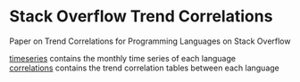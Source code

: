 # Stack Overflow Trend Correlations
Paper on Trend Correlations for Programming Languages on Stack Overflow

[timeseries](./timeseries) contains the monthly time series of each language
<br>[correlations](./correlations) contains the trend correlation tables between each language